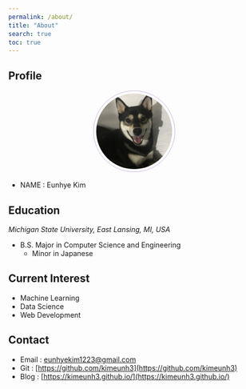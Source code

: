 ```yaml
---
permalink: /about/
title: "About"
search: true
toc: true
--- 
```


## Profile
<center><img src="/assets/images/romie.jpg" width="30%" height="30%" style="
border: 1px solid #cab6de;
border-radius: 50%;
padding: 5px;
-moz-border-radius: 50%;
-khtml-border-radius: 50%;
-webkit-border-radius: 50%;
"></center>


* NAME : Eunhye Kim

## Education
*Michigan State University, East Lansing, MI, USA*  
 * B.S. Major in Computer Science and Engineering
    * Minor in Japanese 

## Current Interest
 * Machine Learning
 * Data Science
 * Web Development

## Contact
 * Email : [eunhyekim1223@gmail.com](mailto:eunhyekim1223@gmail.com)
 * Git : [https://github.com/kimeunh3](https://github.com/kimeunh3)
 * Blog : [https://kimeunh3.github.io/](https://kimeunh3.github.io/)
